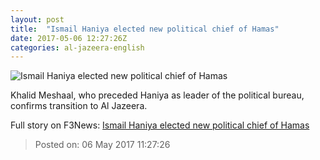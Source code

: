 ```yaml
---
layout: post
title:  "Ismail Haniya elected new political chief of Hamas"
date: 2017-05-06 12:27:26Z
categories: al-jazeera-english
---
```


![Ismail Haniya elected new political chief of Hamas](http://www.aljazeera.com/mritems/Images/2017/5/6/f53495f6790c4c84ab38f34e33941ad1_18.jpg)

Khalid Meshaal, who preceded Haniya as leader of the political bureau, confirms transition to Al Jazeera.


Full story on F3News: [Ismail Haniya elected new political chief of Hamas](http://www.f3nws.com/n/3PY3XE)

> Posted on: 06 May 2017 11:27:26

